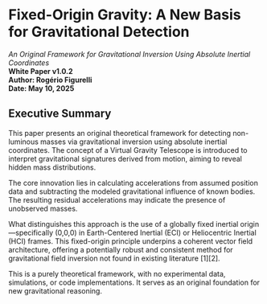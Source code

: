 # Fixed-Origin Gravity: A New Basis for Gravitational Detection
*An Original Framework for Gravitational Inversion Using Absolute Inertial Coordinates*  
**White Paper v1.0.2**  
**Author: Rogério Figurelli**  
**Date: May 10, 2025**

## Executive Summary

This paper presents an original theoretical framework for detecting non-luminous masses via gravitational inversion using absolute inertial coordinates. The concept of a Virtual Gravity Telescope is introduced to interpret gravitational signatures derived from motion, aiming to reveal hidden mass distributions.

The core innovation lies in calculating accelerations from assumed position data and subtracting the modeled gravitational influence of known bodies. The resulting residual accelerations may indicate the presence of unobserved masses.

What distinguishes this approach is the use of a globally fixed inertial origin—specifically (0,0,0) in Earth-Centered Inertial (ECI) or Heliocentric Inertial (HCI) frames. This fixed-origin principle underpins a coherent vector field architecture, offering a potentially robust and consistent method for gravitational field inversion not found in existing literature [1][2].

This is a purely theoretical framework, with no experimental data, simulations, or code implementations. It serves as an original foundation for new gravitational reasoning.
